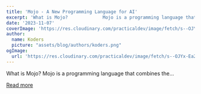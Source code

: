 ```yaml
---
title: 'Mojo - A New Programming Language for AI'
excerpt: 'What is Mojo?             Mojo is a programming language that combines the...'
date: '2023-11-07'
coverImage: 'https://res.cloudinary.com/practicaldev/image/fetch/s--OJYx-Ea2--/c_imagga_scale,f_auto,fl_progressive,h_420,q_auto,w_1000/https://dev-to-uploads.s3.amazonaws.com/uploads/articles/y6curwghezn55t7dxukl.png'
author:
  name: Koders
  picture: "assets/blog/authors/koders.png"
ogImage:
  url: 'https://res.cloudinary.com/practicaldev/image/fetch/s--OJYx-Ea2--/c_imagga_scale,f_auto,fl_progressive,h_420,q_auto,w_1000/https://dev-to-uploads.s3.amazonaws.com/uploads/articles/y6curwghezn55t7dxukl.png'
---
```


What is Mojo?             Mojo is a programming language that combines the...

[Read more](https://dev.to/refine/mojo-a-new-programming-language-for-ai-16n5)
